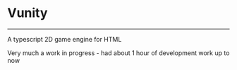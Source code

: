 # Vunity
------------------------------

A typescript 2D game engine for HTML

Very much a work in progress - had about 1 hour of development work up to now
